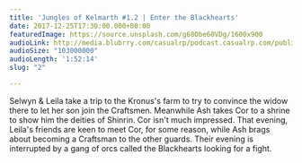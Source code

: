 ```yaml
---
title: 'Jungles of Kelmarth #1.2 | Enter the Blackhearts'
date: 2017-12-25T17:30:00.000+00:00
featuredImage: https://source.unsplash.com/g68Obe60VDg/1600x900
audioLink: http://media.blubrry.com/casualrp/podcast.casualrp.com/public/EP%20002%20-%20Enter%20the%20Blackhearts.mp3
audioSize: "103000000"
audioLength: '1:52:14'
slug: "2"

---
```

Selwyn & Leila take a trip to the Kronus's farm to try to convince the widow there to let her son join the Craftsmen. Meanwhile Ash takes Cor to a shrine to show him the deities of Shinrin. Cor isn't much impressed. That evening, Leila's friends are keen to meet Cor, for some reason, while Ash brags about becoming a Craftsman to the other guards. Their evening is interrupted by a gang of orcs called the Blackhearts looking for a fight.